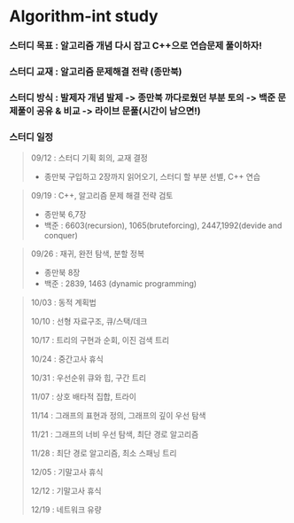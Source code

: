 # Algorithm-int study

### 스터디 목표 : 알고리즘 개념 다시 잡고 C++으로 연습문제 풀이하자!

### 스터디 교재 : 알고리즘 문제해결 전략 (종만북)

### 스터디 방식 : 발제자 개념 발제 -> 종만북 까다로웠던 부분 토의 -> 백준 문제풀이 공유 & 비교 -> 라이브 문풀(시간이 남으면!)

### 스터디 일정

> 09/12 : 스터디 기획 회의, 교재 결정
>
> - 종만북 구입하고 2장까지 읽어오기, 스터디 할 부분 선별, C++ 연습

> 09/19 : C++, 알고리즘 문제 해결 전략 검토
>
> - 종만북 6,7장
> - 백준 : 6603(recursion), 1065(bruteforcing), 2447,1992(devide and conquer)

> 09/26 : 재귀, 완전 탐색, 분할 정복
>
> - 종만북 8장
> - 백준 : 2839, 1463 (dynamic programming)

> 10/03 : 동적 계획법
>
> 10/10 : 선형 자료구조, 큐/스택/데크
>
> 10/17 : 트리의 구현과 순회, 이진 검색 트리
>
> 10/24 : 중간고사 휴식
>
> 10/31 : 우선순위 큐와 힙, 구간 트리
>
> 11/07 : 상호 배타적 집합, 트라이
>
> 11/14 : 그래프의 표현과 정의, 그래프의 깊이 우선 탐색
>
> 11/21 : 그래프의 너비 우선 탐색, 최단 경로 알고리즘
>
> 11/28 : 최단 경로 알고리즘, 최소 스패닝 트리
>
> 12/05 : 기말고사 휴식
>
> 12/12 : 기말고사 휴식
>
> 12/19 : 네트워크 유량
